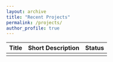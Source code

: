 ```yaml
---
layout: archive
title: "Recent Projects"
permalink: /projects/
author_profile: true
---
```



|Title|Short Description|Status|
|-----|-----------------|------|
||||
